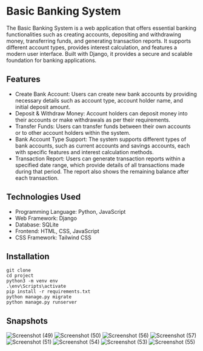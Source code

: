 # Basic Banking System
The Basic Banking System is a web application that offers essential banking functionalities such as creating accounts, depositing and withdrawing money, transferring funds, and generating transaction reports. It supports different account types, provides interest calculation, and features a modern user interface. Built with Django, it provides a secure and scalable foundation for banking applications.

## Features
- Create Bank Account: Users can create new bank accounts by providing necessary details such as account type, account holder name, and initial deposit amount.
- Deposit & Withdraw Money: Account holders can deposit money into their accounts or make withdrawals as per their requirements.
- Transfer Funds: Users can transfer funds between their own accounts or to other account holders within the system.
- Bank Account Type Support: The system supports different types of bank accounts, such as current accounts and savings accounts, each with specific features and interest calculation methods.
- Transaction Report: Users can generate transaction reports within a specified date range, which provide details of all transactions made during that period. The report also shows the remaining balance after each transaction.

## Technologies Used
- Programming Language: Python, JavaScript
- Web Framework: Django
- Database: SQLite
- Frontend: HTML, CSS, JavaScript
- CSS Framework: Tailwind CSS

## Installation
```
git clone
cd project
python3 -m venv env
.\env\Scripts\activate
pip install -r requirements.txt
python manage.py migrate
python manage.py runserver
```
## Snapshots
![Screenshot (49)](https://github.com/shivamchaudhary-r/bestbank-django/assets/79602168/eb0e2d20-8a97-4c87-9cdc-3b13475e9d5b)
![Screenshot (50)](https://github.com/shivamchaudhary-r/bestbank-django/assets/79602168/a1d233b6-0bdb-4d94-817a-3b0175d6b535)
![Screenshot (56)](https://github.com/shivamchaudhary-r/bestbank-django/assets/79602168/a8ff54eb-2ae9-4f2e-8cfc-468dfaeeeb9d)
![Screenshot (57)](https://github.com/shivamchaudhary-r/bestbank-django/assets/79602168/28d60952-261a-4150-b755-b23e53b20d73)
![Screenshot (51)](https://github.com/shivamchaudhary-r/bestbank-django/assets/79602168/bb0a5885-830f-480d-bcb6-83337010568b)
![Screenshot (54)](https://github.com/shivamchaudhary-r/bestbank-django/assets/79602168/d26c08b2-34ec-4bcb-899e-ff49e8f79fa1)
![Screenshot (53)](https://github.com/shivamchaudhary-r/bestbank-django/assets/79602168/7fd94ba4-0f57-4d98-aa79-9a8314b45031)
![Screenshot (55)](https://github.com/shivamchaudhary-r/bestbank-django/assets/79602168/83633f5f-238a-4423-b0e7-d7711e68d651)

